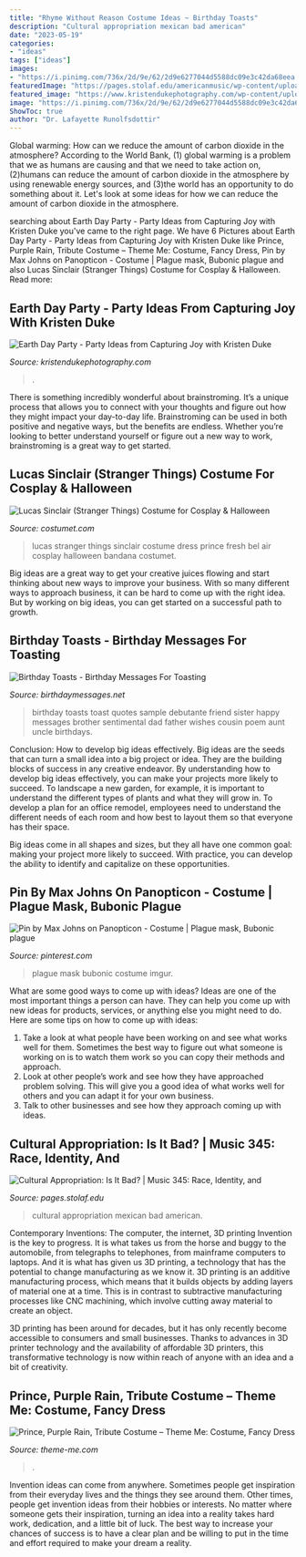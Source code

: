```yaml
---
title: "Rhyme Without Reason Costume Ideas ~ Birthday Toasts"
description: "Cultural appropriation mexican bad american"
date: "2023-05-19"
categories:
- "ideas"
tags: ["ideas"]
images:
- "https://i.pinimg.com/736x/2d/9e/62/2d9e6277044d5588dc09e3c42da68eea.jpg"
featuredImage: "https://pages.stolaf.edu/americanmusic/wp-content/uploads/sites/593/2018/03/img.jpg"
featured_image: "https://www.kristendukephotography.com/wp-content/uploads/2015/04/Celebrate-Earth-Day-with-these-Party-Ideas1.jpg"
image: "https://i.pinimg.com/736x/2d/9e/62/2d9e6277044d5588dc09e3c42da68eea.jpg"
ShowToc: true
author: "Dr. Lafayette Runolfsdottir"
---
```



Global warming: How can we reduce the amount of carbon dioxide in the atmosphere?
According to the World Bank, (1) global warming is a problem that we as humans are causing and that we need to take action on, (2)humans can reduce the amount of carbon dioxide in the atmosphere by using renewable energy sources, and (3)the world has an opportunity to do something about it. Let's look at some ideas for how we can reduce the amount of carbon dioxide in the atmosphere.

	

		
searching about Earth Day Party - Party Ideas from Capturing Joy with Kristen Duke you've came to the right page. We have 6 Pictures about Earth Day Party - Party Ideas from Capturing Joy with Kristen Duke like Prince, Purple Rain, Tribute Costume – Theme Me: Costume, Fancy Dress, Pin by Max Johns on Panopticon - Costume | Plague mask, Bubonic plague and also Lucas Sinclair (Stranger Things) Costume for Cosplay &amp; Halloween. Read more:
		
    
## Earth Day Party - Party Ideas From Capturing Joy With Kristen Duke

<img loading=lazy src="https://www.kristendukephotography.com/wp-content/uploads/2015/04/Celebrate-Earth-Day-with-these-Party-Ideas1.jpg" onerror="this.onerror=null;this.src='https://tse3.mm.bing.net/th?id=OIP.6HeLAxpgoRgn_tUhJ2OAIwHaMm&amp;pid=15.1';" alt="Earth Day Party - Party Ideas from Capturing Joy with Kristen Duke">

_Source: kristendukephotography.com_

>. 

	

There is something incredibly wonderful about brainstroming. It’s a unique process that allows you to connect with your thoughts and figure out how they might impact your day-to-day life. Brainstroming can be used in both positive and negative ways, but the benefits are endless. Whether you’re looking to better understand yourself or figure out a new way to work, brainstroming is a great way to get started.

    
## Lucas Sinclair (Stranger Things) Costume For Cosplay &amp; Halloween

<img loading=lazy src="https://www.costumet.com/images/tv/stranger-things/lucas-sinclair/cover.jpg" onerror="this.onerror=null;this.src='https://tse2.mm.bing.net/th?id=OIP.L2otj3JJ6LAGB-I-h4LWXgHaDt&amp;pid=15.1';" alt="Lucas Sinclair (Stranger Things) Costume for Cosplay &amp; Halloween">

_Source: costumet.com_

>lucas stranger things sinclair costume dress prince fresh bel air cosplay halloween bandana costumet. 

	

Big ideas are a great way to get your creative juices flowing and start thinking about new ways to improve your business. With so many different ways to approach business, it can be hard to come up with the right idea. But by working on big ideas, you can get started on a successful path to growth.

    
## Birthday Toasts - Birthday Messages For Toasting

<img loading=lazy src="https://www.birthdaymessages.net/images/xToastforDad3.jpg.pagespeed.ic.jI1rIvnWqp.jpg" onerror="this.onerror=null;this.src='https://tse1.mm.bing.net/th?id=OIP.w3ozdQ4CjPRhy_K_5mU8fQHaFZ&amp;pid=15.1';" alt="Birthday Toasts - Birthday Messages For Toasting">

_Source: birthdaymessages.net_

>birthday toasts toast quotes sample debutante friend sister happy messages brother sentimental dad father wishes cousin poem aunt uncle birthdays. 

	

Conclusion: How to develop big ideas effectively.
Big ideas are the seeds that can turn a small idea into a big project or idea. They are the building blocks of success in any creative endeavor. By understanding how to develop big ideas effectively, you can make your projects more likely to succeed. 
To landscape a new garden, for example, it is important to understand the different types of plants and what they will grow in. To develop a plan for an office remodel, employees need to understand the different needs of each room and how best to layout them so that everyone has their space. 

 Big ideas come in all shapes and sizes, but they all have one common goal: making your project more likely to succeed. With practice, you can develop the ability to identify and capitalize on these opportunities.

    
## Pin By Max Johns On Panopticon - Costume | Plague Mask, Bubonic Plague

<img loading=lazy src="https://i.pinimg.com/736x/2d/9e/62/2d9e6277044d5588dc09e3c42da68eea.jpg" onerror="this.onerror=null;this.src='https://tse3.mm.bing.net/th?id=OIP.mMZZVFl3A39F_Onthzl-HAHaHd&amp;pid=15.1';" alt="Pin by Max Johns on Panopticon - Costume | Plague mask, Bubonic plague">

_Source: pinterest.com_

>plague mask bubonic costume imgur. 

	

What are some good ways to come up with ideas?
Ideas are one of the most important things a person can have. They can help you come up with new ideas for products, services, or anything else you might need to do. Here are some tips on how to come up with ideas: 
1. Take a look at what people have been working on and see what works well for them. Sometimes the best way to figure out what someone is working on is to watch them work so you can copy their methods and approach. 
2. Look at other people’s work and see how they have approached problem solving. This will give you a good idea of what works well for others and you can adapt it for your own business. 
3. Talk to other businesses and see how they approach coming up with ideas.

    
## Cultural Appropriation: Is It Bad? | Music 345: Race, Identity, And

<img loading=lazy src="https://pages.stolaf.edu/americanmusic/wp-content/uploads/sites/593/2018/03/img.jpg" onerror="this.onerror=null;this.src='https://tse4.mm.bing.net/th?id=OIP.CTe_TpcpT4oVD0yDpCwklwHaHa&amp;pid=15.1';" alt="Cultural Appropriation: Is It Bad? | Music 345: Race, Identity, and">

_Source: pages.stolaf.edu_

>cultural appropriation mexican bad american. 

	

Contemporary Inventions: The computer, the internet, 3D printing
Invention is the key to progress. It is what takes us from the horse and buggy to the automobile, from telegraphs to telephones, from mainframe computers to laptops. And it is what has given us 3D printing, a technology that has the potential to change manufacturing as we know it.
3D printing is an additive manufacturing process, which means that it builds objects by adding layers of material one at a time. This is in contrast to subtractive manufacturing processes like CNC machining, which involve cutting away material to create an object.

3D printing has been around for decades, but it has only recently become accessible to consumers and small businesses. Thanks to advances in 3D printer technology and the availability of affordable 3D printers, this transformative technology is now within reach of anyone with an idea and a bit of creativity.

    
## Prince, Purple Rain, Tribute Costume – Theme Me: Costume, Fancy Dress

<img loading=lazy src="https://thememedotcom.files.wordpress.com/2016/04/prince-purple-rain-costume-main.jpg?w=684" onerror="this.onerror=null;this.src='https://tse3.mm.bing.net/th?id=OIP.SnpU8Hhwg_cOnwsOUBSA6wHaLF&amp;pid=15.1';" alt="Prince, Purple Rain, Tribute Costume – Theme Me: Costume, Fancy Dress">

_Source: theme-me.com_

>. 

	

Invention ideas can come from anywhere. Sometimes people get inspiration from their everyday lives and the things they see around them. Other times, people get invention ideas from their hobbies or interests. No matter where someone gets their inspiration, turning an idea into a reality takes hard work, dedication, and a little bit of luck. The best way to increase your chances of success is to have a clear plan and be willing to put in the time and effort required to make your dream a reality.

